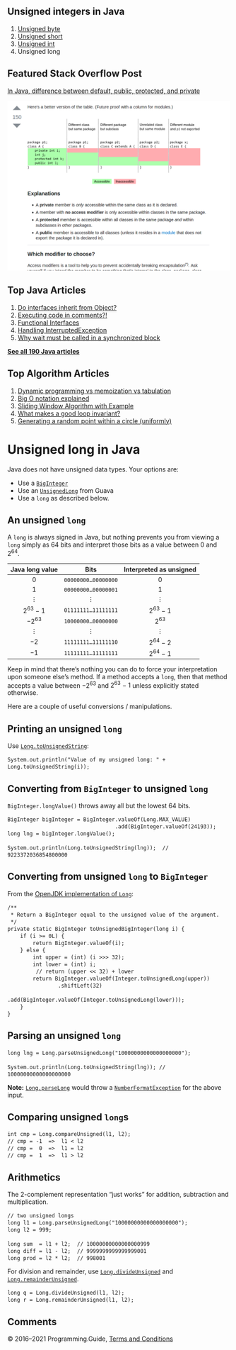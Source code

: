 



## Unsigned integers in Java

1.  [Unsigned byte](unsigned-byte.html)
2.  [Unsigned short](unsigned-short.html)
3.  [Unsigned int](unsigned-int.html)
4.  Unsigned long

## Featured Stack Overflow Post

[In Java, difference between default, public, protected, and private](https://stackoverflow.com/a/33627846/276052)

[<img src="../images/so-featured-33627846.png" alt="StackOverflow screenshot thumbnail" class="screenshot" />](https://stackoverflow.com/a/33627846/276052)



## Top Java Articles

1.  [Do interfaces inherit from Object?](do-interfaces-inherit-from-object.html)
2.  [Executing code in comments?!](executing-code-in-comments.html)
3.  [Functional Interfaces](functional-interfaces.html)
4.  [Handling InterruptedException](handling-interrupted-exceptions.html)
5.  [Why wait must be called in a synchronized block](why-wait-must-be-in-synchronized.html)

[**See all 190 Java articles**](index.html)

## Top Algorithm Articles

1.  [Dynamic programming vs memoization vs tabulation](../dynamic-programming-vs-memoization-vs-tabulation.html)
2.  [Big O notation explained](../big-o-notation-explained.html)
3.  [Sliding Window Algorithm with Example](../sliding-window-example.html)
4.  [What makes a good loop invariant?](../what-makes-a-good-loop-invariant.html)
5.  [Generating a random point within a circle (uniformly)](../random-point-within-circle.html)

# Unsigned long in Java

Java does not have unsigned data types. Your options are:

- Use a [`BigInteger`](https://docs.oracle.com/javase/8/docs/api/java/math/BigInteger.html)
- Use an [`UnsignedLong`](https://guava.dev/releases/20.0/api/docs/com/google/common/primitives/UnsignedLong.html) from Guava
- Use a `long` as described below.

## An unsigned `long`

A `long` is always signed in Java, but nothing prevents you from viewing a `long` simply as 64 bits and interpret those bits as a value between 0 and 2<sup>64</sup>.

<table><thead><tr class="header"><th style="text-align: center;">Java long value</th><th style="text-align: center;">Bits</th><th style="text-align: center;">Interpreted as unsigned</th></tr></thead><tbody><tr class="odd"><td style="text-align: center;">0</td><td style="text-align: center;"><code>00000000…00000000</code></td><td style="text-align: center;">0</td></tr><tr class="even"><td style="text-align: center;">1</td><td style="text-align: center;"><code>00000000…00000001</code></td><td style="text-align: center;">1</td></tr><tr class="odd"><td style="text-align: center;">⋮</td><td style="text-align: center;">⋮</td><td style="text-align: center;">⋮</td></tr><tr class="even"><td style="text-align: center;">2<sup>63</sup> − 1</td><td style="text-align: center;"><code>01111111…11111111</code></td><td style="text-align: center;">2<sup>63</sup> − 1</td></tr><tr class="odd"><td style="text-align: center;">−2<sup>63</sup></td><td style="text-align: center;"><code>10000000…00000000</code></td><td style="text-align: center;">2<sup>63</sup></td></tr><tr class="even"><td style="text-align: center;">⋮</td><td style="text-align: center;">⋮</td><td style="text-align: center;">⋮</td></tr><tr class="odd"><td style="text-align: center;">−2</td><td style="text-align: center;"><code>11111111…11111110</code></td><td style="text-align: center;">2<sup>64</sup> − 2</td></tr><tr class="even"><td style="text-align: center;">−1</td><td style="text-align: center;"><code>11111111…11111111</code></td><td style="text-align: center;">2<sup>64</sup> − 1</td></tr></tbody></table>

Keep in mind that there’s nothing you can do to force your interpretation upon someone else’s method. If a method accepts a `long`, then that method accepts a value between −2<sup>63</sup> and <span class="nowrap">2<sup>63</sup> − 1</span> unless explicitly stated otherwise.

Here are a couple of useful conversions / manipulations.

## Printing an unsigned `long`

Use [`Long.toUnsignedString`](https://docs.oracle.com/javase/8/docs/api/java/lang/Long.html#toUnsignedString-long-):

    System.out.println("Value of my unsigned long: " + Long.toUnsignedString(i));

## Converting from `BigInteger` to unsigned `long`

`BigInteger.longValue()` throws away all but the lowest 64 bits.

    BigInteger bigInteger = BigInteger.valueOf(Long.MAX_VALUE)
                                      .add(BigInteger.valueOf(24193));
    long lng = bigInteger.longValue();

    System.out.println(Long.toUnsignedString(lng));  // 9223372036854800000

## Converting from unsigned `long` to `BigInteger`

From the [OpenJDK implementation of `Long`](https://github.com/AdoptOpenJDK/openjdk-jdk11/blob/master/src/java.base/share/classes/java/lang/Long.java#L241):

    /**
     * Return a BigInteger equal to the unsigned value of the argument.
     */
    private static BigInteger toUnsignedBigInteger(long i) {
        if (i >= 0L) {
            return BigInteger.valueOf(i);
        } else {
            int upper = (int) (i >>> 32);
            int lower = (int) i;
             // return (upper << 32) + lower
            return BigInteger.valueOf(Integer.toUnsignedLong(upper))
                    .shiftLeft(32)
                    .add(BigInteger.valueOf(Integer.toUnsignedLong(lower)));
        }
    }

## Parsing an unsigned `long`

    long lng = Long.parseUnsignedLong("10000000000000000000");

    System.out.println(Long.toUnsignedString(lng)); // 10000000000000000000

**Note:** [`Long.parseLong`](https://docs.oracle.com/javase/8/docs/api/java/lang/Long.html#parseLong-java.lang.String-) would throw a [`NumberFormatException`](https://docs.oracle.com/javase/8/docs/api/java/lang/NumberFormatException.html) for the above input.

## Comparing unsigned `long`s

    int cmp = Long.compareUnsigned(l1, l2);
    // cmp = -1  =>  l1 < l2
    // cmp =  0  =>  l1 = l2
    // cmp =  1  =>  l1 > l2

## Arithmetics

The 2-complement representation “just works” for addition, subtraction and multiplication.

    // two unsigned longs
    long l1 = Long.parseUnsignedLong("10000000000000000000");
    long l2 = 999;

    long sum  = l1 + l2;  // 10000000000000000999
    long diff = l1 - l2;  // 9999999999999999001
    long prod = l2 * l2;  // 998001

For division and remainder, use [`Long.divideUnsigned`](https://docs.oracle.com/javase/8/docs/api/java/lang/Long.html#divideUnsigned-long-long-) and [`Long.remainderUnsigned`](https://docs.oracle.com/javase/8/docs/api/java/lang/Long.html#remainderUnsigned-long-long-).

    long q = Long.divideUnsigned(l1, l2);
    long r = Long.remainderUnsigned(l1, l2);

## Comments



© 2016–2021 Programming.Guide, [Terms and Conditions](../terms-and-conditions.html)
